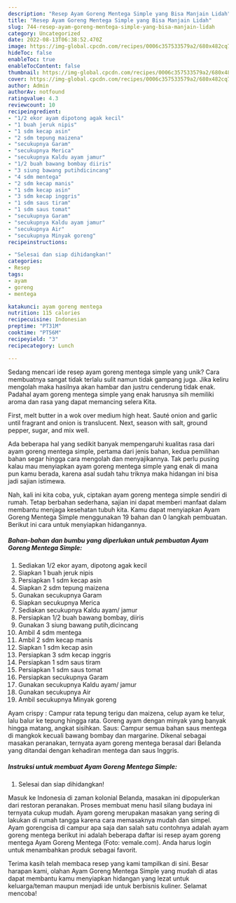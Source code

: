 ```yaml
---
description: "Resep Ayam Goreng Mentega Simple yang Bisa Manjain Lidah"
title: "Resep Ayam Goreng Mentega Simple yang Bisa Manjain Lidah"
slug: 744-resep-ayam-goreng-mentega-simple-yang-bisa-manjain-lidah
category: Uncategorized
date: 2022-08-13T06:38:52.470Z
image: https://img-global.cpcdn.com/recipes/0006c357533579a2/680x482cq70/ayam-goreng-mentega-simple-foto-resep-utama.jpg
hideToc: false
enableToc: true
enableTocContent: false
thumbnail: https://img-global.cpcdn.com/recipes/0006c357533579a2/680x482cq70/ayam-goreng-mentega-simple-foto-resep-utama.jpg
cover: https://img-global.cpcdn.com/recipes/0006c357533579a2/680x482cq70/ayam-goreng-mentega-simple-foto-resep-utama.jpg
author: Admin
authorAv: notfound
ratingvalue: 4.3
reviewcount: 10
recipeingredient:
- "1/2 ekor ayam dipotong agak kecil"
- "1 buah jeruk nipis"
- "1 sdm kecap asin"
- "2 sdm tepung maizena"
- "secukupnya Garam"
- "secukupnya Merica"
- "secukupnya Kaldu ayam jamur"
- "1/2 buah bawang bombay diiris"
- "3 siung bawang putihdicincang"
- "4 sdm mentega"
- "2 sdm kecap manis"
- "1 sdm kecap asin"
- "3 sdm kecap inggris"
- "1 sdm saus tiram"
- "1 sdm saus tomat"
- "secukupnya Garam"
- "secukupnya Kaldu ayam jamur"
- "secukupnya Air"
- "secukupnya Minyak goreng"
recipeinstructions:

- "Selesai dan siap dihidangkan!"
categories:
- Resep
tags:
- ayam
- goreng
- mentega

katakunci: ayam goreng mentega 
nutrition: 115 calories
recipecuisine: Indonesian
preptime: "PT31M"
cooktime: "PT56M"
recipeyield: "3"
recipecategory: Lunch

---
```





Sedang mencari ide resep ayam goreng mentega simple yang unik? Cara membuatnya sangat tidak terlalu sulit namun tidak gampang juga. Jika keliru mengolah maka hasilnya akan hambar dan justru cenderung tidak enak. Padahal ayam goreng mentega simple yang enak harusnya sih memiliki aroma dan rasa yang dapat memancing selera Kita.





First, melt butter in a wok over medium high heat. Sauté onion and garlic until fragrant and onion is translucent. Next, season with salt, ground pepper, sugar, and mix well.

Ada beberapa hal yang sedikit banyak mempengaruhi kualitas rasa dari ayam goreng mentega simple, pertama dari jenis bahan, kedua pemilihan bahan segar hingga cara mengolah dan menyajikannya. Tak perlu pusing kalau mau menyiapkan ayam goreng mentega simple yang enak di mana pun kamu berada, karena asal sudah tahu triknya maka hidangan ini bisa jadi sajian istimewa.






Nah, kali ini kita coba, yuk, ciptakan ayam goreng mentega simple sendiri di rumah. Tetap berbahan sederhana, sajian ini dapat memberi manfaat dalam membantu menjaga kesehatan tubuh kita. Kamu dapat menyiapkan Ayam Goreng Mentega Simple menggunakan 19 bahan dan 0 langkah pembuatan. Berikut ini cara untuk menyiapkan hidangannya.

<!--inarticleads1-->

##### Bahan-bahan dan bumbu yang diperlukan untuk pembuatan Ayam Goreng Mentega Simple:

1. Sediakan 1/2 ekor ayam, dipotong agak kecil
1. Siapkan 1 buah jeruk nipis
1. Persiapkan 1 sdm kecap asin
1. Siapkan 2 sdm tepung maizena
1. Gunakan secukupnya Garam
1. Siapkan secukupnya Merica
1. Sediakan secukupnya Kaldu ayam/ jamur
1. Persiapkan 1/2 buah bawang bombay, diiris
1. Gunakan 3 siung bawang putih,dicincang
1. Ambil 4 sdm mentega
1. Ambil 2 sdm kecap manis
1. Siapkan 1 sdm kecap asin
1. Persiapkan 3 sdm kecap inggris
1. Persiapkan 1 sdm saus tiram
1. Persiapkan 1 sdm saus tomat
1. Persiapkan secukupnya Garam
1. Gunakan secukupnya Kaldu ayam/ jamur
1. Gunakan secukupnya Air
1. Ambil secukupnya Minyak goreng


Ayam crispy : Campur rata tepung terigu dan maizena, celup ayam ke telur, lalu balur ke tepung hingga rata. Goreng ayam dengan minyak yang banyak hingga matang, angkat sisihkan. Saus: Campur semua bahan saus mentega di mangkok kecuali bawang bombay dan margarine. Dikenal sebagai masakan peranakan, ternyata ayam goreng mentega berasal dari Belanda yang ditandai dengan kehadiran mentega dan saus Inggris. 

<!--inarticleads2-->

##### Instruksi untuk membuat Ayam Goreng Mentega Simple:


1. Selesai dan siap dihidangkan!

Masuk ke Indonesia di zaman kolonial Belanda, masakan ini dipopulerkan dari restoran peranakan. Proses membuat menu hasil silang budaya ini ternyata cukup mudah. Ayam goreng merupakan masakan yang sering di lakukan di rumah tangga karena cara memasaknya mudah dan simpel. Ayam gorengcisa di campur apa saja dan salah satu contohnya adalah ayam goreng mentega berikut ini adalah beberapa daftar isi resep ayam goreng mentega Ayam Goreng Mentega (Foto: vemale.com). Anda harus login untuk menambahkan produk sebagai favorit. 

Terima kasih telah membaca resep yang kami tampilkan di sini. Besar harapan kami, olahan Ayam Goreng Mentega Simple yang mudah di atas dapat membantu kamu menyiapkan hidangan yang lezat untuk keluarga/teman maupun menjadi ide untuk berbisnis kuliner. Selamat mencoba!
